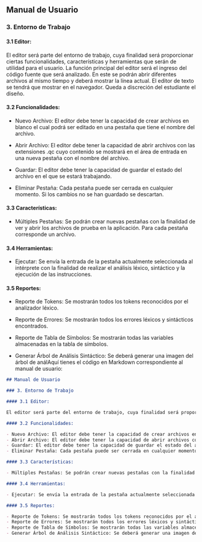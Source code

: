 ## Manual de Usuario

### 3. Entorno de Trabajo

#### 3.1 Editor:

El editor será parte del entorno de trabajo, cuya finalidad será proporcionar ciertas funcionalidades, características y herramientas que serán de utilidad para el usuario. La función principal del editor será el ingreso del código fuente que será analizado. En este se podrán abrir diferentes archivos al mismo tiempo y deberá mostrar la línea actual. El editor de texto se tendrá que mostrar en el navegador. Queda a discreción del estudiante el diseño.

#### 3.2 Funcionalidades:

- Nuevo Archivo: El editor debe tener la capacidad de crear archivos en blanco el cual podrá ser editado en una pestaña que tiene el nombre del archivo.

- Abrir Archivo: El editor debe tener la capacidad de abrir archivos con las extensiones .qc cuyo contenido se mostrará en el área de entrada en una nueva pestaña con el nombre del archivo.

- Guardar: El editor debe tener la capacidad de guardar el estado del archivo en el que se estará trabajando.

- Eliminar Pestaña: Cada pestaña puede ser cerrada en cualquier momento. Si los cambios no se han guardado se descartan.

#### 3.3 Características:

- Múltiples Pestañas: Se podrán crear nuevas pestañas con la finalidad de ver y abrir los archivos de prueba en la aplicación. Para cada pestaña corresponde un archivo.

#### 3.4 Herramientas:

- Ejecutar: Se envía la entrada de la pestaña actualmente seleccionada al intérprete con la finalidad de realizar el análisis léxico, sintáctico y la ejecución de las instrucciones.

#### 3.5 Reportes:

- Reporte de Tokens: Se mostrarán todos los tokens reconocidos por el analizador léxico.

- Reporte de Errores: Se mostrarán todos los errores léxicos y sintácticos encontrados.

- Reporte de Tabla de Símbolos: Se mostrarán todas las variables almacenadas en la tabla de símbolos.

- Generar Árbol de Análisis Sintáctico: Se deberá generar una imagen del árbol de análAquí tienes el código en Markdown correspondiente al manual de usuario:

```markdown
## Manual de Usuario

### 3. Entorno de Trabajo

#### 3.1 Editor:

El editor será parte del entorno de trabajo, cuya finalidad será proporcionar ciertas funcionalidades, características y herramientas que serán de utilidad para el usuario. La función principal del editor será el ingreso del código fuente que será analizado. En este se podrán abrir diferentes archivos al mismo tiempo y deberá mostrar la línea actual. El editor de texto se tendrá que mostrar en el navegador. Queda a discreción del estudiante el diseño.

#### 3.2 Funcionalidades:

- Nuevo Archivo: El editor debe tener la capacidad de crear archivos en blanco el cual podrá ser editado en una pestaña que tiene el nombre del archivo.
- Abrir Archivo: El editor debe tener la capacidad de abrir archivos con las extensiones .qc cuyo contenido se mostrará en el área de entrada en una nueva pestaña con el nombre del archivo.
- Guardar: El editor debe tener la capacidad de guardar el estado del archivo en el que se estará trabajando.
- Eliminar Pestaña: Cada pestaña puede ser cerrada en cualquier momento. Si los cambios no se han guardado se descartan.

#### 3.3 Características:

- Múltiples Pestañas: Se podrán crear nuevas pestañas con la finalidad de ver y abrir los archivos de prueba en la aplicación. Para cada pestaña corresponde un archivo.

#### 3.4 Herramientas:

- Ejecutar: Se envía la entrada de la pestaña actualmente seleccionada al intérprete con la finalidad de realizar el análisis léxico, sintáctico y la ejecución de las instrucciones.

#### 3.5 Reportes:

- Reporte de Tokens: Se mostrarán todos los tokens reconocidos por el analizador léxico.
- Reporte de Errores: Se mostrarán todos los errores léxicos y sintácticos encontrados.
- Reporte de Tabla de Símbolos: Se mostrarán todas las variables almacenadas en la tabla de símbolos.
- Generar Árbol de Análisis Sintáctico: Se deberá generar una imagen del árbol de análisis sintáctico resultante del análisis.